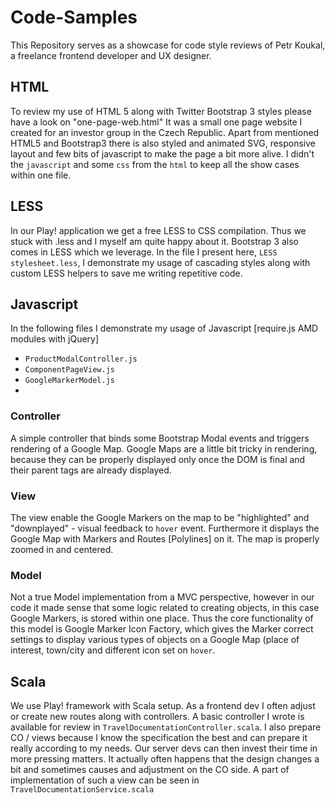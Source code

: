 # Code-Samples

This Repository serves as a showcase for code style reviews of Petr Koukal, a freelance frontend developer and UX designer.

## HTML

To review my use of HTML 5 along with Twitter Bootstrap 3 styles please have a look on "one-page-web.html" It was a small one page website I created for an investor group in the Czech Republic. 
Apart from mentioned HTML5 and Bootstrap3 there is also styled and animated SVG, responsive layout and few bits of javascript to make the page a bit more alive.
I didn't the ```javascript``` and some ```css``` from the ```html``` to keep all the show cases within one file. 

## LESS 

In our Play! application we get a free LESS to CSS compilation. Thus we stuck with .less and I myself am quite happy about it. Bootstrap 3 also comes in LESS which we leverage. 
In the file I present here, ```LESS stylesheet.less```, I demonstrate my usage of cascading styles along with custom LESS helpers to save me writing repetitive code. 

## Javascript

In the following files I demonstrate my usage of Javascript [require.js AMD modules with jQuery]
- ```ProductModalController.js```
- ```ComponentPageView.js```
- ```GoogleMarkerModel.js```
- 
### Controller
A simple controller that binds some Bootstrap Modal events and triggers rendering of a Google Map. Google Maps are a little bit tricky in rendering, because they can be properly displayed only once the DOM is final and their parent tags are already displayed.

### View 
The view enable the Google Markers on the map to be "highlighted" and "downplayed" - visual feedback to ```hover``` event. Furthermore it displays the Google Map with Markers and Routes [Polylines] on it. The map is properly zoomed in and centered.

### Model
Not a true Model implementation from a MVC perspective, however in our code it made sense that some logic related to creating objects, in this case Google Markers, is stored within one place. Thus the core functionality of this model is Google Marker Icon Factory, which gives the Marker correct settings to display various types of objects on a Google Map (place of interest, town/city and different icon set on ```hover```.

## Scala

We use Play! framework with Scala setup. As a frontend dev I often adjust or create new routes along with controllers. A basic controller I wrote is available for review in ```TravelDocumentationController.scala```.
I also prepare CO / views because I know the specification the best and can prepare it really according to my needs. Our server devs can then invest their time in more pressing matters. It actually often happens that the design changes a bit and sometimes causes and adjustment on the CO side. A part of implementation of such a view can be seen in ```TravelDocumentationService.scala```
